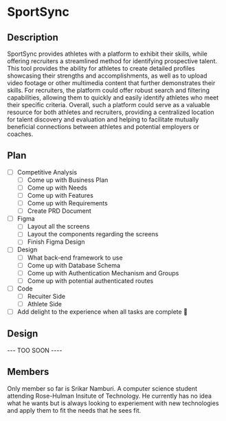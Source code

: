 # SportSync

## Description
   SportSync provides athletes with a platform to exhibit their skills, while offering recruiters a streamlined method for identifying prospective talent.  This tool provides the ability for athletes to create detailed profiles showcasing their strengths and accomplishments, as well as to upload video footage or other multimedia content that further demonstrates their skills. For recruiters, the platform could offer robust search and filtering capabilities, allowing them to quickly and easily identify athletes who meet their specific criteria. Overall, such a platform could serve as a valuable resource for both athletes and recruiters, providing a centralized location for talent discovery and evaluation and helping to facilitate mutually beneficial connections between athletes and potential employers or coaches.

## Plan
- [ ] Competitive Analysis
  - [ ] Come up with Business Plan
  - [ ] Come up with Needs
  - [ ] Come up with Features
  - [ ] Come up with Requirements
  - [ ] Create PRD Document
- [ ] Figma
  - [ ] Layout all the screens
  - [ ] Layout the components regarding the screens
  - [ ] Finish Figma Design
- [ ] Design
  - [ ] What back-end framework to use
  - [ ] Come up with Database Schema
  - [ ] Come up with Authentication Mechanism and Groups
  - [ ] Come up with potential authenticated routes
- [ ] Code
  - [ ] Recuiter Side
  - [ ] Athlete Side
- [ ] Add delight to the experience when all tasks are complete :tada:

## Design
--- TOO SOON ----

## Members
Only member so far is Srikar Namburi. A computer science student attending Rose-Hulman Insitute of Technology. He currently has no idea what he wants but is always looking to experiement with new technologies and apply them to fit the needs that he sees fit. 

